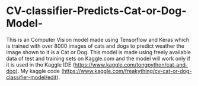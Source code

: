 # CV-classifier-Predicts-Cat-or-Dog-Model-
This is an Computer Vision model made using Tensorflow and Keras which is trained with over 8000 images of cats and dogs to predict weather the image shown to it is a Cat or Dog. 
This model is made using freely available data of test and training sets on Kaggle.com and the model will work only if it is used in the Kaggle IDE (https://www.kaggle.com/tongpython/cat-and-dog). 
My kaggle code (https://www.kaggle.com/freakything/cv-cat-or-dog-classifier-model/edit).
